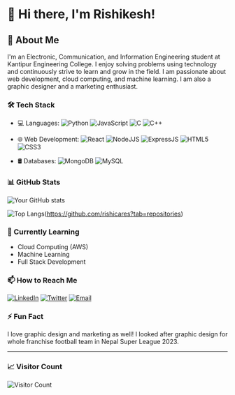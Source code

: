 # 👋 Hi there, I'm Rishikesh!

## 🚀 About Me
I'm an Electronic, Communication, and Information Engineering student at Kantipur Engineering College. I enjoy solving problems using technology and continuously strive to learn and grow in the field. I am passionate about web development, cloud computing, and machine learning. I am also a graphic designer and a marketing enthusiast.

### 🛠️ Tech Stack

- 💻 Languages:
  ![Python](https://img.shields.io/badge/-Python-3776AB?style=flat&logo=Python&logoColor=white)
  ![JavaScript](https://img.shields.io/badge/-JavaScript-F7DF1E?style=flat&logo=JavaScript&logoColor=black)
  ![C](https://img.shields.io/badge/-C-00599C?style=flat&logo=C&logoColor=white)
  ![C++](https://img.shields.io/badge/-C++-00599C?style=flat&logo=C%2B%2B&logoColor=white)

- 🌐 Web Development:
  ![React](https://img.shields.io/badge/-React-61DAFB?style=flat&logo=react&logoColor=black)
  ![NodeJJS](https://img.shields.io/badge/-Node.js-339933?style=flat&logo=node.js&logoColor=white)
  ![ExpressJS](https://img.shields.io/badge/-Express.js-000000?style=flat&logo=express&logoColor=white)
  ![HTML5](https://img.shields.io/badge/-HTML5-E34F26?style=flat&logo=html5&logoColor=white)
  ![CSS3](https://img.shields.io/badge/-CSS3-1572B6?style=flat&logo=css3&logoColor=white)

- 🛢️ Databases:
  ![MongoDB](https://img.shields.io/badge/-MongoDB-47A248?style=flat&logo=mongodb&logoColor=white)
  ![MySQL](https://img.shields.io/badge/-MySQL-4479A1?style=flat&logo=mysql&logoColor=white)

### 📊 GitHub Stats

![Your GitHub stats](https://github-readme-stats.vercel.app/api?username=rishicares&show_icons=true&theme=radical)

![Top Langs](https://github-readme-stats.vercel.app/api/top-languages/?username=rishicares&layout=compact&theme=radical)(https://github.com/rishicares?tab=repositories)


### 🌱 Currently Learning

- Cloud Computing (AWS)
- Machine Learning
- Full Stack Development

### 📫 How to Reach Me

[![LinkedIn](https://img.shields.io/badge/-LinkedIn-0077B5?style=flat&logo=LinkedIn&logoColor=white)](https://linkedin.com/in/rishikeshgautam)
[![Twitter](https://img.shields.io/badge/-Twitter-1DA1F2?style=flat&logo=Twitter&logoColor=white)](https://twitter.com/rishishares)
[![Email](https://img.shields.io/badge/-Email-D14836?style=flat&logo=Gmail&logoColor=white)](mailto:hi@rishikesh.info.np)

### ⚡ Fun Fact

I love graphic design and marketing as well! I looked after graphic design for whole franchise football team in Nepal Super League 2023.

---

### 📈 Visitor Count

![Visitor Count](https://profile-counter.glitch.me/rishicares/count.svg)
